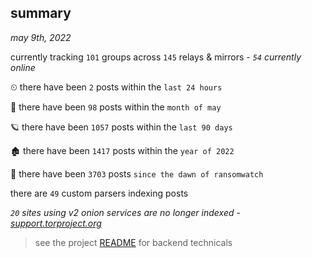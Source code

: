 
## summary
_may 9th, 2022_

currently tracking `101` groups across `145` relays & mirrors - _`54` currently online_

⏲ there have been `2` posts within the `last 24 hours`

🦈 there have been `98` posts within the `month of may`

🪐 there have been `1057` posts within the `last 90 days`

🏚 there have been `1417` posts within the `year of 2022`

🦕 there have been `3703` posts `since the dawn of ransomwatch`

there are `49` custom parsers indexing posts

_`20` sites using v2 onion services are no longer indexed - [support.torproject.org](https://support.torproject.org/onionservices/v2-deprecation/)_

> see the project [README](https://github.com/thetanz/ransomwatch#ransomwatch--) for backend technicals
